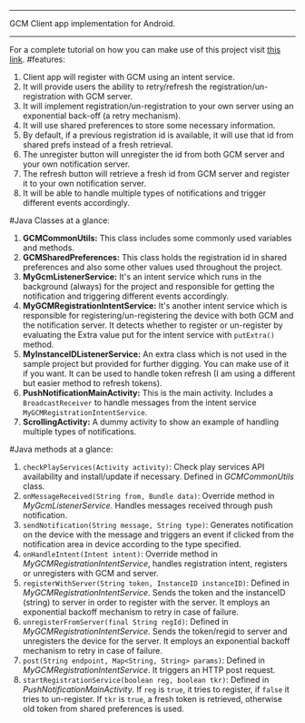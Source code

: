 *******************************************
GCM Client app implementation for Android.
*******************************************
For a complete tutorial on how you can make use of this project visit [this link](https://neurobin.org.local/docs/android/push-notification-gcm-client-server/).
#features:

1. Client app will register with GCM using an intent service.
2. It will provide users the ability to retry/refresh the registration/un-registration with GCM server.
3. It will implement registration/un-registration to your own server using an exponential back-off (a retry mechanism).
4. It will use shared preferences to store some necessary information.
5. By default, if a previous registration id is available, it will use that id from shared prefs instead of a fresh retrieval.
6. The unregister button will unregister the id from both GCM server and your own notification server.
7. The refresh button will retrieve a fresh id from GCM server and register it to your own notification server.
8. It will be able to handle multiple types of notifications and trigger different events accordingly.

<span id="java-classes"></span>
#Java Classes at a glance:

1. **GCMCommonUtils:** This class includes some commonly used variables and methods.
2. **GCMSharedPreferences:** This class holds the registration id in shared preferences and also some other values used throughout the project.
3. **MyGcmListenerService:** It's an intent service which runs in the background (always) for the project and responsible for getting the notification and triggering different events accordingly.
4. **MyGCMRegistrationIntentService:** It's another intent service which is responsible for registering/un-registering the device with both GCM and the notification server. It detects whether to register or un-register by evaluating the Extra value put for the intent service with `putExtra()` method.
5. **MyInstanceIDListenerService:** An extra class which is not used in the sample project but provided for further digging. You can make use of it if you want. It can be used to handle token refresh (I am using a different but easier method to refresh tokens).
6. **PushNotificationMainActivity:** This is the main activity. Includes a `BroadcastReceiver` to handle messages from the intent service `MyGCMRegistrationIntentService`.
7. **ScrollingActivity:** A dummy activity to show an example of handling multiple types of notifications.

<span id="java-methods"></span>
#Java methods at a glance:

1. `checkPlayServices(Activity activity)`: Check play services API availability and install/update if necessary. Defined in *GCMCommonUtils* class.
2. `onMessageReceived(String from, Bundle data)`: Override method in *MyGcmListenerService*. Handles messages received through push notification.
3. `sendNotification(String message, String type)`: Generates notification on the device with the message and triggers an event if clicked from the notification area in device according to the type specified.
4. `onHandleIntent(Intent intent)`: Override method in *MyGCMRegistrationIntentService*, handles registration intent, registers or unregisters with GCM and server.
5. `registerWithServer(String token, InstanceID instanceID)`: Defined in *MyGCMRegistrationIntentService*. Sends the token and the instanceID (string) to server in order to register with the server. It employs an exponential backoff mechanism to retry in case of failure.
6. `unregisterFromServer(final String regId)`: Defined in *MyGCMRegistrationIntentService*. Sends the token/regid to server and unregisters the device for the server. It employs an exponential backoff mechanism to retry in case of failure.
7. `post(String endpoint, Map<String, String> params)`: Defined in *MyGCMRegistrationIntentService*. It triggers an HTTP post request.
8. `startRegistrationService(boolean reg, boolean tkr)`: Defined in *PushNotificationMainActivity*. If `reg` is `true`, it tries to register, if `false` it tries to un-register. If `tkr` is `true`, a fresh token is retrieved, otherwise old token from shared preferences is used.
